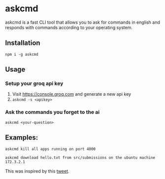 # askcmd

askcmd is a fast CLI tool that allows you to ask for commands in english and responds with commands according to your operating system.

## Installation

`npm i -g askcmd`

## Usage 

### Setup your groq api key

1. Visit https://console.groq.com and generate a new api key
2. `askcmd -s <apikey>`


### Ask the commands you forget to the ai
`askcmd <your-question>`

## Examples:

`askcmd kill all apps running on port 4000`

`askcmd download hello.txt from src/submissions on the ubuntu machine 172.3.2.1`


This was inspired by this [tweet](https://x.com/ImSh4yy/status/1783594370563715514). 